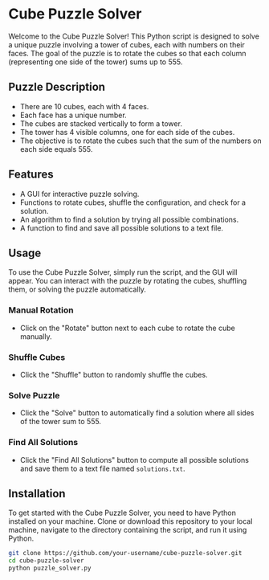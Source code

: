 # Cube Puzzle Solver

Welcome to the Cube Puzzle Solver! This Python script is designed to solve a unique puzzle involving a tower of cubes, each with numbers on their faces. The goal of the puzzle is to rotate the cubes so that each column (representing one side of the tower) sums up to 555.

## Puzzle Description

- There are 10 cubes, each with 4 faces.
- Each face has a unique number.
- The cubes are stacked vertically to form a tower.
- The tower has 4 visible columns, one for each side of the cubes.
- The objective is to rotate the cubes such that the sum of the numbers on each side equals 555.

## Features

- A GUI for interactive puzzle solving.
- Functions to rotate cubes, shuffle the configuration, and check for a solution.
- An algorithm to find a solution by trying all possible combinations.
- A function to find and save all possible solutions to a text file.

## Usage

To use the Cube Puzzle Solver, simply run the script, and the GUI will appear. You can interact with the puzzle by rotating the cubes, shuffling them, or solving the puzzle automatically.

### Manual Rotation

- Click on the "Rotate" button next to each cube to rotate the cube manually.

### Shuffle Cubes

- Click the "Shuffle" button to randomly shuffle the cubes.

### Solve Puzzle

- Click the "Solve" button to automatically find a solution where all sides of the tower sum to 555.

### Find All Solutions

- Click the "Find All Solutions" button to compute all possible solutions and save them to a text file named `solutions.txt`.

## Installation

To get started with the Cube Puzzle Solver, you need to have Python installed on your machine. Clone or download this repository to your local machine, navigate to the directory containing the script, and run it using Python.

```bash
git clone https://github.com/your-username/cube-puzzle-solver.git
cd cube-puzzle-solver
python puzzle_solver.py
